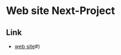# Web site Next-Project



## Link
-   [web site](https://next-project-irvtfpu1j-artemhorbunov1234.vercel.app/)#)
